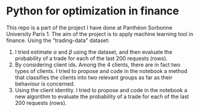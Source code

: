 # Python for optimization in finance
This repo is a part of the project I have done at Panthéon Sorbonne University Paris 1. The aim of the project is to apply machine learning tool in finance. Using the "trading-data" dataset:
1. I tried estimate $\alpha$ and $\beta$ using the dataset, and then evaluate the probability of a trade for each of the last 200 requests (rows).
2. By considering client ids. Among the 4 clients, there are in fact two types of clients. I tried to propose and code in the
notebook a method that classifies the clients into two relevant groups as far as their behaviour is concerned.
3.  Using the client identity. I tried to propose and code in the notebook a new algorithm to evaluate the probability of a trade for each of the last 200 requests (rows).
